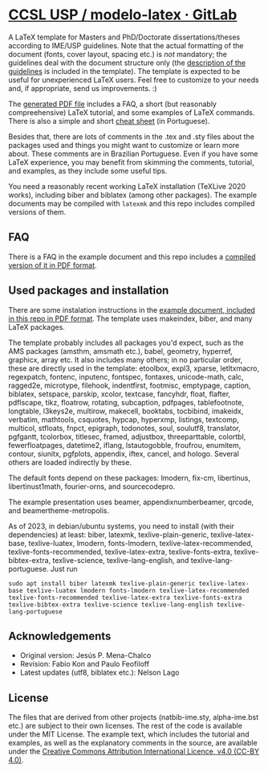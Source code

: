 # [CCSL USP / modelo-latex · GitLab](https://gitlab.com/ccsl-usp/modelo-latex/)

A LaTeX template for Masters and PhD/Doctorate dissertations/theses
according to IME/USP guidelines. Note that the actual formatting of
the document (fonts, cover layout, spacing etc.) is *not* mandatory;
the guidelines deal with the document structure only (the [description
of the guidelines](https://www.ime.usp.br/dcc/pos/normas/tesesedissertacoes)
is included in the template). The template is expected to be useful
for unexperienced LaTeX users. Feel free to customize to your needs
and, if appropriate, send us improvements. :)

The [generated PDF file](https://gitlab.com/ccsl-usp/modelo-latex/raw/main/pre-compilados/tese-exemplo.pdf?inline=false)
includes a FAQ, a short (but reasonably
compreehensive) LaTeX tutorial, and some examples of LaTeX commands.
There is also a simple and short [cheat sheet](https://gitlab.com/ccsl-usp/modelo-latex/raw/main/pre-compilados/colinha.pdf?inline=false)
(in Portuguese).

Besides that, there are lots of comments in the .tex and .sty files
about the packages used and things you might want to customize or
learn more about. These comments are in Brazilian Portuguese. Even
if you have some LaTeX experience, you may benefit from skimming the
comments, tutorial, and examples, as they include some useful tips.

You need a reasonably recent working LaTeX installation (TeXLive 2020
works), including biber and biblatex (among other packages). The example
documents may be compiled with `latexmk` and this repo includes compiled
versions of them.

## FAQ

There is a FAQ in the example document and this repo includes a
[compiled version of it in PDF format](https://gitlab.com/ccsl-usp/modelo-latex/raw/main/pre-compilados/tese-exemplo.pdf?inline=false).

## Used packages and installation

There are some instalation instructions in the [example document,
included in this repo in PDF format](https://gitlab.com/ccsl-usp/modelo-latex/raw/main/pre-compilados/tese-exemplo.pdf?inline=false).
The template uses makeindex, biber, and many LaTeX packages.

The template probably includes all packages you'd expect, such as the
AMS packages (amsthm, amsmath etc.), babel, geometry, hyperref, graphicx,
array etc. It also includes many others; in no particular order, these
are directly used in the template:
etoolbox, expl3, xparse, letltxmacro, regexpatch, fontenc, inputenc,
fontspec, fontaxes, unicode-math, calc, ragged2e, microtype, filehook,
indentfirst, footmisc, emptypage, caption, biblatex, setspace, parskip,
xcolor, textcase, fancyhdr, float, flafter, pdflscape, tikz, floatrow,
rotating, subcaption, pdfpages, tablefootnote, longtable, l3keys2e,
multirow, makecell, booktabs, tocbibind, imakeidx, verbatim, mathtools,
csquotes, hypcap, hyperxmp, listings, textcomp, multicol, stfloats, fnpct,
epigraph, todonotes, soul, soulutf8, translator, pgfgantt, tcolorbox,
titlesec, framed, adjustbox, threeparttable, colortbl, fewerfloatpages,
datetime2, iflang, lstautogobble, froufrou, enumitem, contour, siunitx,
pgfplots, appendix, iftex, cancel, and hologo. Several others are
loaded indirectly by these.

The default fonts depend on these packages: lmodern, fix-cm, libertinus,
libertinust1math, fourier-orns, and sourcecodepro.

The example presentation uses beamer, appendixnumberbeamer, qrcode,
and beamertheme-metropolis.

As of 2023, in debian/ubuntu systems, you need to install (with
their dependencies) at least: biber, latexmk, texlive-plain-generic,
texlive-latex-base, texlive-luatex, lmodern, fonts-lmodern,
texlive-latex-recommended, texlive-fonts-recommended, texlive-latex-extra,
texlive-fonts-extra, texlive-bibtex-extra, texlive-science,
texlive-lang-english, and texlive-lang-portuguese. Just run

`sudo apt install biber latexmk texlive-plain-generic texlive-latex-base texlive-luatex lmodern fonts-lmodern texlive-latex-recommended texlive-fonts-recommended texlive-latex-extra texlive-fonts-extra texlive-bibtex-extra texlive-science texlive-lang-english texlive-lang-portuguese`

## Acknowledgements

 * Original version: Jesús P. Mena-Chalco
 * Revision: Fabio Kon and Paulo Feofiloff
 * Latest updates (utf8, biblatex etc.): Nelson Lago

## License

The files that are derived from other projects (natbib-ime.sty,
alpha-ime.bst etc.) are subject to their own licenses. The rest
of the code is available under the MIT License. The example text,
which includes the tutorial and examples, as well as the explanatory
comments in the source, are available under the [Creative Commons
Attribution International Licence, v4.0 (CC-BY 4.0)](https://creativecommons.org/licenses/by/4.0/).
